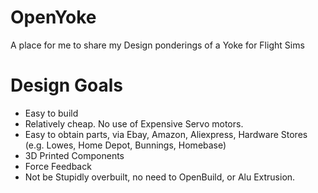 # OpenYoke
A place for me to share my Design ponderings of a Yoke for Flight Sims

# Design Goals

* Easy to build
* Relatively cheap. No use of Expensive Servo motors.
* Easy to obtain parts, via Ebay, Amazon, Aliexpress, Hardware Stores (e.g. Lowes, Home Depot, Bunnings, Homebase)
* 3D Printed Components
* Force Feedback
* Not be Stupidly overbuilt, no need to OpenBuild, or Alu Extrusion.

